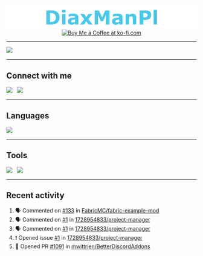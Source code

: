 <div align="center">
<img src="static/baner.png">
<a href="https://ko-fi.com/diaxmanpl" target="_blank"><img height="36" style="border:0px;height:50px;" src="https://cdn.ko-fi.com/cdn/kofi1.png?v=3" border="0" alt="Buy Me a Coffee at ko-fi.com" /></a>
</div>

---

![](https://github-readme-stats.vercel.app/api?username=DiaxManPl&title_color=4ac8e8&bg_color=2d2a2e&text_color=fff&hide_border=true)

---


## Connect with me
[![](https://img.shields.io/badge/Discord-7289DA?style=for-the-badge&logo=discord&logoColor=white)][websiteDc]
&nbsp;
[![](https://img.shields.io/badge/Email-D14836?style=for-the-badge&logo=gmail&logoColor=white)][websiteEmail]

---

## Languages
![](https://github-readme-stats.vercel.app/api/top-langs/?username=DiaxManPl&title_color=4ac8e8&bg_color=2d2a2e&text_color=fff&hide_border=true)

---

## Tools
[![](https://img.shields.io/badge/Visual_Studio_Code-0078D4?style=for-the-badge&logo=visual%20studio%20code&logoColor=white)](https://code.visualstudio.com/)
&nbsp;
[![](https://img.shields.io/badge/Windows_Terminal-4D4D4D?style=for-the-badge&logo=windows%20terminal&logoColor=white)](https://www.microsoft.com/en-us/p/windows-terminal/9n0dx20hk701)

---

## Recent activity
<!--START_SECTION:activity-->
1. 🗣 Commented on [#133](https://github.com/FabricMC/fabric-example-mod/issues/133) in [FabricMC/fabric-example-mod](https://github.com/FabricMC/fabric-example-mod)
2. 🗣 Commented on [#1](https://github.com/1728954833/project-manager/issues/1) in [1728954833/project-manager](https://github.com/1728954833/project-manager)
3. 🗣 Commented on [#1](https://github.com/1728954833/project-manager/issues/1) in [1728954833/project-manager](https://github.com/1728954833/project-manager)
4. ❗️ Opened issue [#1](https://github.com/1728954833/project-manager/issues/1) in [1728954833/project-manager](https://github.com/1728954833/project-manager)
5. 💪 Opened PR [#1091](https://github.com/mwittrien/BetterDiscordAddons/pull/1091) in [mwittrien/BetterDiscordAddons](https://github.com/mwittrien/BetterDiscordAddons)
<!--END_SECTION:activity-->

[websiteDc]: https://diaxmanpl.tk/dc
[websiteEmail]: https://diaxmanpl.tk/email